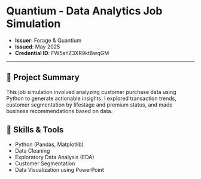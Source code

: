 # Quantium - Data Analytics Job Simulation

- **Issuer**: Forage & Quantium
- **Issued**: May 2025
- **Credential ID**: FW5ahZ3XR9kt8wqGM

---

## 🧠 Project Summary

This job simulation involved analyzing customer purchase data using Python to generate actionable insights. I explored transaction trends, customer segmentation by lifestage and premium status, and made business recommendations based on data.

## 🔧 Skills & Tools

- Python (Pandas, Matplotlib)
- Data Cleaning
- Exploratory Data Analysis (EDA)
- Customer Segmentation
- Data Visualization using PowerPoint
